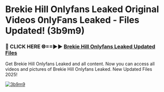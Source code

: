 # Brekie Hill Onlyfans Leaked Original Videos 0nlyFans Leaked - Files Updated! (3b9m9)

<h3>🔴 CLICK HERE 🌐==►► <a href="https://tinyurl.com/2jnfzry5" rel="nofollow">Brekie Hill Onlyfans Leaked Updated Files</a></h3>

Get Brekie Hill Onlyfans Leaked and all content. Now you can access all videos and pictures of Brekie Hill Onlyfans Leaked. New Updated Files 2025!

[![3b9m9](https://i.imgur.com/GyGTBgg.gif)](https://tinyurl.com/2jnfzry5)
